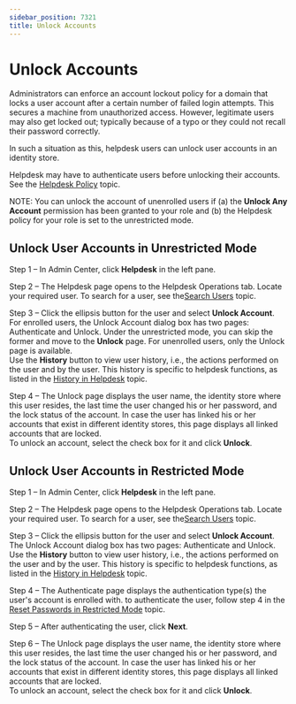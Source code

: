 ```yaml
---
sidebar_position: 7321
title: Unlock Accounts
---
```


# Unlock Accounts

Administrators can enforce an account lockout policy for a domain that locks a user account after a certain number of failed login attempts. This secures a machine from unauthorized access. However, legitimate
users may also get locked out; typically because of a typo or they could not recall their password correctly.

In such a situation as this, helpdesk users can unlock user accounts in an identity store.

Helpdesk may have to authenticate users before unlocking their accounts. See the [Helpdesk Policy](../Overview#Helpdesk "Helpdesk Policy")  topic.

NOTE: You can unlock the account of unenrolled users if (a) the **Unlock Any Account** permission has been granted to your role and (b) the Helpdesk policy for your role is set to the unrestricted mode.

## Unlock User Accounts in Unrestricted Mode

Step 1 – In Admin Center, click **Helpdesk** in the left pane.

Step 2 – The Helpdesk page opens to the Helpdesk Operations tab. Locate your required user. To search for a user, see the[Search Users](Search "Search Users") topic.

Step 3 – Click the ellipsis button for the user and select **Unlock Account**. For enrolled users, the Unlock Account dialog box has two pages: Authenticate and Unlock. Under the unrestricted mode, you can skip the former and move to the **Unlock** page. For unenrolled users, only the Unlock page is available.  
Use the **History** button to view user history, i.e., the actions performed on the user and by the user. This history is specific to helpdesk functions, as listed in the [History in Helpdesk](../History "History in Helpdesk") topic.

Step 4 – The Unlock page displays the user name, the identity store
where this user resides, the last time the user changed his or her password, and the lock status of the account. In case the user has linked his or her accounts that exist in different identity stores, this page displays all linked accounts that are locked.  
To unlock an account, select the check box for it and click **Unlock**.

## Unlock User Accounts in Restricted Mode

Step 1 – In Admin Center, click **Helpdesk** in the left pane.

Step 2 – The Helpdesk page opens to the Helpdesk Operations tab. Locate your required user. To search for a user, see the[Search Users](Search "Search Users") topic.

Step 3 – Click the ellipsis button for the user and select **Unlock Account**. The Unlock Account dialog box has two pages: Authenticate and Unlock.   
Use the **History** button to view user history, i.e., the actions performed on the user and by the user. This history is specific to helpdesk functions, as listed in the [History in Helpdesk](../History "History in Helpdesk") topic.

Step 4 – The Authenticate page displays the authentication type(s) the user's account is enrolled with. to authenticate the user, follow step 4 in the [Reset Passwords in Restricted Mode](ResetPassword#restricted "Reset Passwords in Restricted Mode") topic.

Step 5 – After authenticating the user, click **Next**.

Step 6 – The Unlock page displays the user name, the identity store
where this user resides, the last time the user changed his or her password, and the lock status of the account. In case the user has linked his or her accounts that exist in different identity stores, this page displays all linked accounts that are locked.  
To unlock an account, select the check box for it and click **Unlock**.